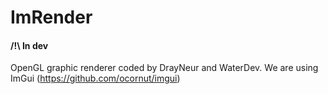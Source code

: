 # ImRender
#### /!\ In dev
OpenGL graphic renderer coded by DrayNeur and WaterDev.
We are using ImGui (https://github.com/ocornut/imgui)
